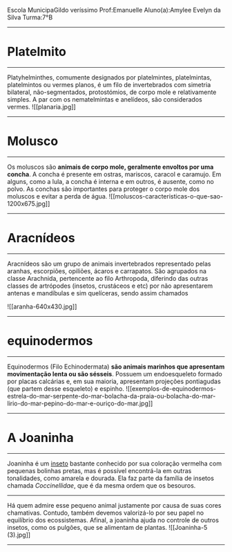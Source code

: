 Escola MunicipaGildo veríssimo 
Prof:Emanuelle
Aluno(a):Amylee Evelyn da Silva
Turma:7°B
___

 # Platelmito
 ___
 
Platyhelminthes, comumente designados por platelmintes, platelmintas, platelmintos ou vermes planos, é um filo de invertebrados com simetria bilateral, não-segmentados, protostómios, de corpo mole e relativamente simples. A par com os nematelmintas e anelídeos, são considerados vermes.
![[planaria.jpg]]
___

# Molusco
___

Os moluscos são **animais de corpo mole, geralmente envoltos por uma concha**. A concha é presente em ostras, mariscos, caracol e caramujo. Em alguns, como a lula, a concha é interna e em outros, é ausente, como no polvo. As conchas são importantes para proteger o corpo mole dos moluscos e evitar a perda de água.
![[moluscos-caracteristicas-o-que-sao-1200x675.jpg]]
___

# Aracnídeos
___

Aracnídeos são um grupo de animais invertebrados representado pelas aranhas, escorpiões, opiliões, ácaros e carrapatos. São agrupados na classe Arachnida, pertencente ao filo Arthropoda, diferindo das outras classes de artrópodes (insetos, crustáceos e etc) por não apresentarem antenas e mandíbulas e sim quelíceras, sendo assim chamados

![[aranha-640x430.jpg]]
___
# equinodermos
___

Equinodermos (Filo Echinodermata) **são animais marinhos que apresentam movimentação lenta ou são sésseis**. Possuem um endoesqueleto formado por placas calcárias e, em sua maioria, apresentam projeções pontiagudas (que partem desse esqueleto) e espinho.
![[exemplos-de-equinodermos-estrela-do-mar-serpente-do-mar-bolacha-da-praia-ou-bolacha-do-mar-lirio-do-mar-pepino-do-mar-e-ouriço-do-mar.jpg]]
___
# A Joaninha 
___

Joaninha é um [inseto](https://www.ecycle.com.br/insetos/ "Insetos: características, classificação e funções vitais") bastante conhecido por sua coloração vermelha com pequenas bolinhas pretas, mas é possível encontrá-la em outras tonalidades, como amarela e dourada. Ela faz parte da família de insetos chamada _Coccinellidae_, que é da mesma ordem que os besouros.
___

Há quem admire esse pequeno animal justamente por causa de suas cores chamativas. Contudo, também devemos valorizá-lo por seu papel no equilíbrio dos ecossistemas. Afinal, a joaninha ajuda no controle de outros insetos, como os pulgões, que se alimentam de plantas.
![[Joaninha-5 (3).jpg]]
___
